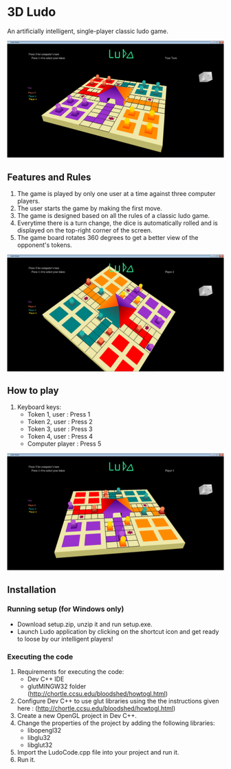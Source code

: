 # 3D Ludo
An artificially intelligent, single-player classic ludo game. 

![alt text](screenshots/overview.png "Description goes here")

## Features and Rules
1. The game is played by only one user at a time against three computer players.
2. The user starts the game by making the first move.
3. The game is designed based on all the rules of a classic ludo game.
4. Everytime there is a turn change, the dice is automatically rolled and is displayed on the top-right corner of the screen.
5. The game board rotates 360 degrees to get a better view of the opponent's tokens.

![alt text](screenshots/rotation.png "Description goes here")

## How to play
1. Keyboard keys:
   - Token 1, user : Press 1
   - Token 2, user : Press 2
   - Token 3, user : Press 3
   - Token 4, user : Press 4
   - Computer player : Press 5
   
![alt text](screenshots/movedtokens2.png "Description goes here")

## Installation 
### Running setup (for Windows only)
- Download setup.zip, unzip it and run setup.exe.
- Launch Ludo application by clicking on the shortcut icon and get ready to loose by our intelligent players!

### Executing the code
1. Requirements for executing the code:
   - Dev C++ IDE
   - glutMINGW32 folder (http://chortle.ccsu.edu/bloodshed/howtogl.html)
2. Configure Dev C++ to use glut libraries using the the instructions given here : (http://chortle.ccsu.edu/bloodshed/howtogl.html)
3. Create a new OpenGL project in Dev C++.
4. Change the properties of the project by adding the following libraries: 
   - libopengl32
   - libglu32
   - libglut32
5. Import the LudoCode.cpp file into your project and run it.
6. Run it.



